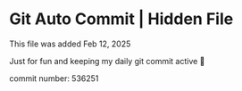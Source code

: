 # Git Auto Commit | Hidden File

This file was added Feb 12, 2025

Just for fun and keeping my daily git commit active 🤪

commit number: 536251
